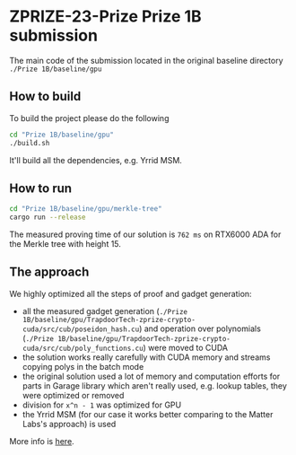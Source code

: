 # ZPRIZE-23-Prize Prize 1B submission

The main code of the submission located in the original baseline directory `./Prize 1B/baseline/gpu`

## How to build

To build the project please do the following
```bash
cd "Prize 1B/baseline/gpu"
./build.sh
```

It'll build all the dependencies, e.g. Yrrid MSM. 

## How to run

```bash
cd "Prize 1B/baseline/gpu/merkle-tree"
cargo run --release
```

The measured proving time of our solution is `762 ms` on RTX6000 ADA for the Merkle tree with height 15.

## The approach

We highly optimized all the steps of proof and gadget generation:
 - all the measured gadget generation (`./Prize 1B/baseline/gpu/TrapdoorTech-zprize-crypto-cuda/src/cub/poseidon_hash.cu`) and operation over polynomials (`./Prize 1B/baseline/gpu/TrapdoorTech-zprize-crypto-cuda/src/cub/poly_functions.cu`) were moved to CUDA
 - the solution works really carefully with CUDA memory and streams copying polys in the batch mode
 - the original solution used a lot of memory and computation efforts for parts in Garage library which aren't really used, e.g. lookup tables, they were optimized or removed
 - division for `x^n - 1` was optimized for GPU
 - the Yrrid MSM (for our case it works better comparing to the Matter Labs's approach) is used

More info is [here](https://docs.google.com/document/d/1cxjlyX6dSt25k1hd6KHSHCrgJuGMps8rztSYIw7gcJI/edit?usp=sharing).
